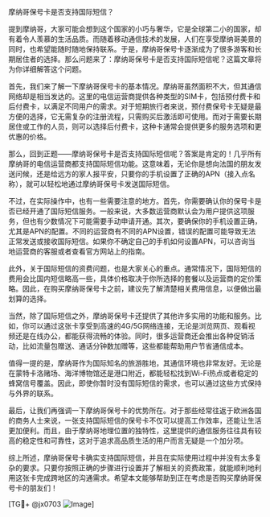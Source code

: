 摩纳哥保号卡是否支持国际短信？

提到摩纳哥，大家可能会想到这个国家的小巧与奢华，它是全球第二小的国家，却有着令人羡慕的生活品质。而随着移动通信技术的发展，人们在享受摩纳哥美景的同时，也希望能随时随地保持联系。于是，摩纳哥保号卡逐渐成为了很多游客和长期居住者的选择。那么问题来了：摩纳哥保号卡是否支持国际短信呢？这篇文章将为你详细解答这个问题。

首先，我们来了解一下摩纳哥保号卡的基本情况。摩纳哥虽然面积不大，但其通信网络却是相当发达的。这里的电信运营商提供各种类型的SIM卡，包括预付费卡和后付费卡，以满足不同用户的需求。对于短期旅行者来说，预付费保号卡无疑是最方便的选择，它无需复杂的注册流程，只需购买后激活即可使用。而对于需要长期居住或工作的人员，则可以选择后付费卡，这种卡通常会提供更多的服务选项和更优惠的价格。

那么，回到正题——摩纳哥保号卡是否支持国际短信呢？答案是肯定的！几乎所有摩纳哥的电信运营商都支持国际短信功能。这意味着，无论你是想向法国的朋友发送问候，还是给远方的家人报平安，只要你的手机设置了正确的APN（接入点名称），就可以轻松地通过摩纳哥保号卡发送国际短信。

不过，在实际操作中，也有一些需要注意的地方。首先，你需要确认你的保号卡是否已经开通了国际短信服务。一般来说，大多数运营商默认会为用户提供这项服务，但也有少数情况下可能需要手动申请开通。其次，要确保你的手机设置正确，尤其是APN的配置。不同的运营商有不同的APN设置，错误的配置可能导致无法正常发送或接收国际短信。如果你不确定自己的手机如何设置APN，可以咨询当地运营商的客服或者查看官方网站上的指南。

此外，关于国际短信的资费问题，也是大家关心的重点。通常情况下，国际短信的费用会比国内短信略高一些，具体价格取决于你所选择的套餐以及运营商的定价策略。因此，在购买摩纳哥保号卡之前，建议先了解清楚相关费用信息，以便做出最划算的选择。

当然，除了国际短信之外，摩纳哥保号卡还提供了其他许多实用的功能和服务。比如，你可以通过这张卡享受到高速的4G/5G网络连接，无论是浏览网页、观看视频还是在线办公，都能获得流畅的体验。同时，很多运营商还会推出各种促销活动，比如流量包赠送、通话分钟数加赠等，这些都能帮助用户节省通信成本。

值得一提的是，摩纳哥作为国际知名的旅游胜地，其通信环境也非常友好。无论是在蒙特卡洛赌场、海洋博物馆还是港口附近，都能轻松找到Wi-Fi热点或者稳定的蜂窝信号覆盖。因此，即使你暂时没有国际短信的需求，也可以通过这些方式保持与外界的联系。

最后，让我们再强调一下摩纳哥保号卡的优势所在。对于那些经常往返于欧洲各国的商务人士来说，一张支持国际短信的保号卡不仅可以提高工作效率，还能让生活更加便利。而且，由于摩纳哥地理位置的独特性，这里提供的通信服务往往具有较高的稳定性和可靠性，这对于追求高品质生活的用户而言无疑是一个加分项。

综上所述，摩纳哥保号卡确实支持国际短信，并且在实际使用过程中并没有太多复杂的要求。只要你按照正确的步骤进行设置并了解相关的资费政策，就能顺利地利用这张卡完成跨地区的沟通需求。希望本文能够帮助到正在考虑是否购买摩纳哥保号卡的朋友们！

[TG💪+ @jx0703 ![Image](https://github.com/user-attachments/assets/dbca1d08-cadb-493c-b0ec-ad6f7a83f270)]